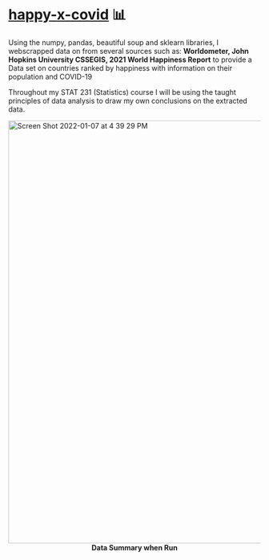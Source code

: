 # <u>happy-x-covid</u> 📊

Using the numpy, pandas, beautiful soup and sklearn libraries, 
I webscrapped data on from several sources such as: **Worldometer, John Hopkins University CSSEGIS, 2021 World Happiness Report** to provide a Data set on countries ranked by happiness with information on their population and COVID-19

Throughout my STAT 231 (Statistics) course I will be using the taught principles of data analysis to draw my own conclusions on the extracted data.

</figure>

<img width="842" alt="Screen Shot 2022-01-07 at 4 39 29 PM" src="https://user-images.githubusercontent.com/62809777/148610889-ae413f51-d42d-4c2a-bd07-4b7427349587.png">

<figcaption align = "center"><b>Data Summary when Run</b></figcaption>

</figure>
